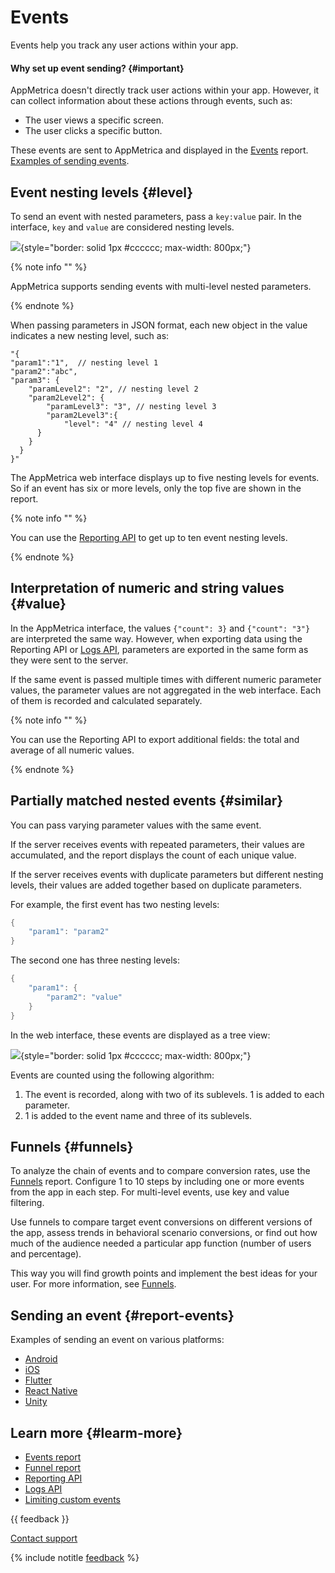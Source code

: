 # Events

Events help you track any user actions within your app.

#### Why set up event sending? {#important}

AppMetrica doesn't directly track user actions within your app. However, it can collect information about these actions through events, such as:

- The user views a specific screen.
- The user clicks a specific button.

These events are sent to AppMetrica and displayed in the [Events](../mobile-reports/events-report.md) report. [Examples of sending events](#report-events).

## Event nesting levels {#level}

To send an event with nested parameters, pass a `key:value` pair. In the interface, `key` and `value` are considered nesting levels.

![](https://yastatic.net/s3/doc-binary/src/dev/appmetrica/{{locale}}/images/common/levels.png){style="border: solid 1px #cccccc; max-width: 800px;"}

{% note info "" %}

AppMetrica supports sending events with multi-level nested parameters.

{% endnote %}

When passing parameters in JSON format, each new object in the value indicates a new nesting level, such as:

```
"{
"param1":"1",  // nesting level 1
"param2":"abc",
"param3": {
	"paramLevel2": "2", // nesting level 2
	"param2Level2": {
		"paramLevel3": "3", // nesting level 3
		"param2Level3":{
			"level": "4" // nesting level 4
      }
    }
  }
}"
```

The AppMetrica web interface displays up to five nesting levels for events. So if an event has six or more levels, only the top five are shown in the report.

{% note info "" %}

You can use the [Reporting API](../mobile-api/api_v1/intro.md) to get up to ten event nesting levels.

{% endnote %}

## Interpretation of numeric and string values {#value}

In the AppMetrica interface, the values `{"count": 3}` and `{"count": "3"}` are interpreted the same way. However, when exporting data using the Reporting API or [Logs API](../mobile-api/logs/about.md), parameters are exported in the same form as they were sent to the server.

If the same event is passed multiple times with different numeric parameter values, the parameter values are not aggregated in the web interface. Each of them is recorded and calculated separately.

{% note info "" %}

You can use the Reporting API to export additional fields: the total and average of all numeric values.

{% endnote %}

## Partially matched nested events {#similar}

You can pass varying parameter values with the same event.

If the server receives events with repeated parameters, their values are accumulated, and the report displays the count of each unique value.

If the server receives events with duplicate parameters but different nesting levels, their values are added together based on duplicate parameters.

For example, the first event has two nesting levels:

```java translate=no
{
    "param1": "param2"
}
```

The second one has three nesting levels:

```java translate=no
{
    "param1": {
        "param2": "value"
    }
}
```

In the web interface, these events are displayed as a tree view:

![](https://yastatic.net/s3/doc-binary/src/dev/appmetrica/{{locale}}/images/common/example.png){style="border: solid 1px #cccccc; max-width: 800px;"}

Events are counted using the following algorithm:

1. The event is recorded, along with two of its sublevels. 1 is added to each parameter.
1. 1 is added to the event name and three of its sublevels.

## Funnels {#funnels}

To analyze the chain of events and to compare conversion rates, use the [Funnels](../mobile-reports/funnels-report.md) report. Configure 1 to 10 steps by including one or more events from the app in each step. For multi-level events, use key and value filtering.

Use funnels to compare target event conversions on different versions of the app, assess trends in behavioral scenario conversions, or find out how much of the audience needed a particular app function (number of users and percentage).

This way you will find growth points and implement the best ideas for your user. For more information, see [Funnels](../mobile-reports/funnels-report.md).

## Sending an event {#report-events}

Examples of sending an event on various platforms:

- [Android](../sdk/android/analytics/android-operations.md#report-event)
- [iOS](../sdk/ios/analytics/ios-operations.md#report-event)
- [Flutter](../sdk/flutter/analytics/flutter-operations.md#report-event)
- [React Native](../sdk/react-native/analytics/react-native-operations.md#report-event)
- [Unity](../sdk/unity/analytics/unity-operations.md#report-event)

## Learn more {#learm-more}

- [Events report](../mobile-reports/events-report.md)
- [Funnel report](../mobile-reports/funnels-report.md)
- [Reporting API](../mobile-api/api_v1/intro.md)
- [Logs API](../mobile-api/logs/about.md)
- [Limiting custom events](../common/limits.md)

{{ feedback }}

<a href="../troubleshooting/feedback-new.html">
  <span class="button">Contact support</span>
</a>

{% include notitle [feedback](../_includes/feedback-button.md) %}
